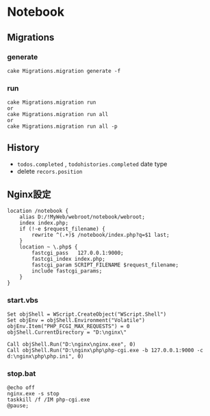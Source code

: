 Notebook
====

## Migrations

### generate

```
cake Migrations.migration generate -f
```

### run

```
cake Migrations.migration run
or
cake Migrations.migration run all
or
cake Migrations.migration run all -p
```

## History

* `todos.completed` , `todohistories.completed`  date type
* delete `recors.position`

## Nginx設定

```
location /notebook {
    alias D:/!MyWeb/webroot/notebook/webroot;
    index index.php;
    if (!-e $request_filename) {
        rewrite ^(.+)$ /notebook/index.php?q=$1 last;
    }
    location ~ \.php$ {
        fastcgi_pass   127.0.0.1:9000;
        fastcgi_index index.php;
        fastcgi_param SCRIPT_FILENAME $request_filename;
        include fastcgi_params;
    }
}
```

### start.vbs

```
Set objShell = WScript.CreateObject("WScript.Shell")
Set objEnv = objShell.Environment("Volatile")
objEnv.Item("PHP_FCGI_MAX_REQUESTS") = 0
objShell.CurrentDirectory = "D:\nginx\"

Call objShell.Run("D:\nginx\nginx.exe", 0)
Call objShell.Run("D:\nginx\php\php-cgi.exe -b 127.0.0.1:9000 -c d:\nginx\php\php.ini", 0)
```

### stop.bat

```
@echo off
nginx.exe -s stop
taskkill /f /IM php-cgi.exe
@pause;
```
